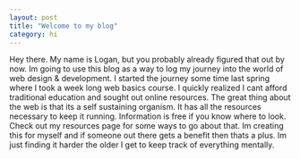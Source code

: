 ```yaml
---
layout: post
title: "Welcome to my blog"
category: hi
---
```


Hey there. My name is Logan, but you probably already figured that out by now. Im going to use this blog as a way to log my journey into the world of web design & development.
I started the journey some time last spring where I took a week long web basics course.  I quickly realized I cant afford traditional education and sought out online resources. The great thing about the web is that its a self sustaining organism. It has all the resources necessary to keep it running.
Information is free if you know where to look. Check out my resources page for some ways to go about that.
Im creating this for myself and if someone out there gets a benefit then thats a plus. Im just finding it harder the older I get to keep track of everything mentally.
